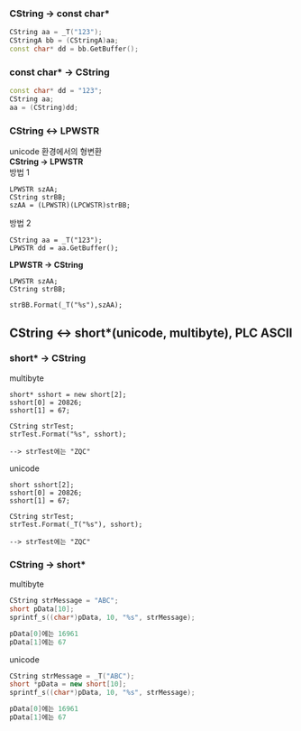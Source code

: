 ### CString -> const char*
```c++
CString aa = _T("123");
CStringA bb = (CStringA)aa;
const char* dd = bb.GetBuffer();
```

### const char* -> CString 
```c++
const char* dd = "123";
CString aa;
aa = (CString)dd;
```

### CString <-> LPWSTR
unicode 환경에서의 형변환  
**CString -> LPWSTR**  
방법 1  
```
LPWSTR szAA;
CString strBB;
szAA = (LPWSTR)(LPCWSTR)strBB;
```
방법 2  
```
CString aa = _T("123");
LPWSTR dd = aa.GetBuffer();
```
**LPWSTR -> CString**   
```
LPWSTR szAA;
CString strBB;

strBB.Format(_T("%s"),szAA);
```

## CString <-> short*(unicode, multibyte), PLC ASCII
### short* -> CString
multibyte
```
short* sshort = new short[2];
sshort[0] = 20826;
sshort[1] = 67;

CString strTest;
strTest.Format("%s", sshort);

--> strTest에는 "ZQC"
```
unicode
```
short sshort[2];
sshort[0] = 20826;
sshort[1] = 67;

CString strTest;
strTest.Format(_T("%s"), sshort);

--> strTest에는 "ZQC"
```
### CString -> short*
multibyte
```c++
CString strMessage = "ABC";
short pData[10];
sprintf_s((char*)pData, 10, "%s", strMessage);

pData[0]에는 16961
pData[1]에는 67
```
unicode
```c++
CString strMessage = _T("ABC");
short *pData = new short[10];
sprintf_s((char*)pData, 10, "%s", strMessage);

pData[0]에는 16961
pData[1]에는 67
```
